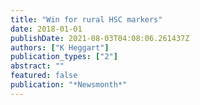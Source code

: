 ```yaml
---
title: "Win for rural HSC markers"
date: 2018-01-01
publishDate: 2021-08-03T04:08:06.261437Z
authors: ["K Heggart"]
publication_types: ["2"]
abstract: ""
featured: false
publication: "*Newsmonth*"
---
```


